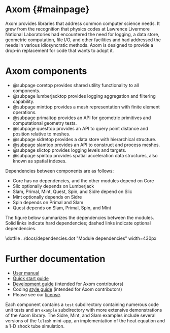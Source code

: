 Axom {#mainpage}
================

Axom provides libraries that address common computer science needs.  It grew from the recognition that physics codes at Lawrence Livermore National Laboratories had encountered the need for logging, a data store, geometric computation, file I/O, and other facilities and had addressed the needs in various idiosyncratic methods.  Axom is designed to provide a drop-in replacement for code that wants to adopt it.

# Axom components

* @subpage coretop provides shared utility functionality to all components.
* @subpage lumberjacktop provides logging aggregation and filtering capability.
* @subpage minttop provides a mesh representation with finite element operations.
* @subpage primaltop provides an API for geometric primitives and computational geometry tests.
* @subpage questtop provides an API to query point distance and position relative to meshes.
* @subpage sidretop provides a data store with hierarchical structure.
* @subpage slamtop provides an API to construct and process meshes.
* @subpage slictop provides logging levels and targets.
* @subpage spintop provides spatial acceleration data structures, also known as spatial indexes.

Dependencies between components are as follows:
- Core has no dependencies, and the other modules depend on Core
- Slic optionally depends on Lumberjack
- Slam, Primal, Mint, Quest, Spin, and Sidre depend on Slic
- Mint optionally depends on Sidre
- Spin depends on Primal and Slam
- Quest depends on Slam, Primal, Spin, and Mint

The figure below summarizes the dependencies between the modules.  Solid links
indicate hard dependencies; dashed links indicate optional dependencies.

\dotfile ../docs/dependencies.dot "Module dependencies" width=430px


# Further documentation

- [User manual](../../../sphinx/axom_docs/html/docs/index.html)
- [Quick start guide](../../../sphinx/axom_docs/html/docs/sphinx/quickstart_guide/index.html)
- [Development guide](../../../sphinx/axom_docs/html/docs/sphinx/dev_guide/index.html) (intended for Axom contributors)
- Coding [style guide](../../../sphinx/axom_docs/html/docs/sphinx/coding_guide/index.html) (intended for Axom contributors)
- Please see our [license](../../../sphinx/axom_docs/html/docs/licenses.html).

Each component contains a `test` subdirectory containing numerous code unit tests and an `example` subdirectory with more extensive demonstrations of the Axom library.  The Sidre, Mint, and Slam examples include several versions of the `lulesh` mini-app,  an implementation of the heat equation and a 1-D shock tube simulation.

